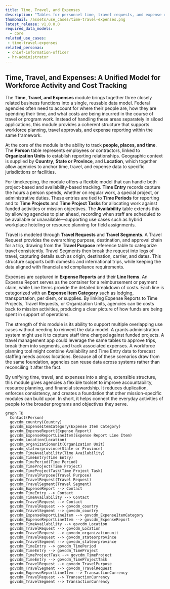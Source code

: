 ```yaml
---
title: Time, Travel, and Expenses
description: "Tables for personnel time, travel requests, and expense reporting to support workforce planning and financial tracking."
thumbnail: /assets/use_cases/time-travel-expenses.png
latest_release: v1.0.0.0
required_data_models:
  - core
related_use_cases:
 - time-travel-expenses
related_personas:
 - chief-information-officer
 - hr-administrator
---
```


## Time, Travel, and Expenses: A Unified Model for Workforce Activity and Cost Tracking

The **Time, Travel, and Expenses** module brings together three closely related business functions into a single, reusable data model. Federal agencies often need to account for where their people are, how they are spending their time, and what costs are being incurred in the course of travel or program work. Instead of handling these areas separately in siloed applications, this module provides a coherent structure that supports workforce planning, travel approvals, and expense reporting within the same framework.

At the core of the module is the ability to track **people, places, and time**. The **Person** table represents employees or contractors, linked to **Organization Units** to establish reporting relationships. Geographic context is supplied by **Country**, **State or Province**, and **Location**, which together allow agencies to anchor time, travel, and expense data to specific jurisdictions or facilities.

For timekeeping, the module offers a flexible model that can handle both project-based and availability-based tracking. **Time Entry** records capture the hours a person spends, whether on regular work, a special project, or administrative duties. These entries are tied to **Time Periods** for reporting and to **Time Projects** and **Time Project Tasks** for allocating work against funded activities or mission objectives. The **Availability** table extends this by allowing agencies to plan ahead, recording when staff are scheduled to be available or unavailable—supporting use cases such as hybrid workplace hoteling or resource planning for field assignments.

Travel is modeled through **Travel Requests** and **Travel Segments**. A Travel Request provides the overarching purpose, destination, and approval chain for a trip, drawing from the **Travel Purpose** reference table to categorize travel consistently. Travel Segments then break the request into legs of travel, capturing details such as origin, destination, carrier, and dates. This structure supports both domestic and international trips, while keeping the data aligned with financial and compliance requirements.

Expenses are captured in **Expense Reports** and their **Line Items**. An Expense Report serves as the container for a reimbursement or payment claim, while Line Items provide the detailed breakdown of costs. Each line is categorized with an **Expense Item Category** such as lodging, transportation, per diem, or supplies. By linking Expense Reports to Time Projects, Travel Requests, or Organization Units, agencies can tie costs back to mission activities, producing a clear picture of how funds are being spent in support of operations.

The strength of this module is its ability to support multiple overlapping use cases without needing to reinvent the data model. A grants administration system might use it to capture staff time charged against funded projects. A travel management app could leverage the same tables to approve trips, break them into segments, and track associated expenses. A workforce planning tool might combine Availability and Time Entry data to forecast staffing needs across locations. Because all of these scenarios draw from the same foundation, agencies can reuse data across systems rather than reconciling it after the fact.

By unifying time, travel, and expenses into a single, extensible structure, this module gives agencies a flexible toolset to improve accountability, resource planning, and financial stewardship. It reduces duplication, enforces consistency, and creates a foundation that other mission-specific modules can build upon. In short, it helps connect the everyday activities of people to the broader programs and objectives they serve.


```mermaid
graph TD
  Contact(Person)
  govcdm_country(Country)
  govcdm_ExpenseItemCategory(Expense Item Category)
  govcdm_ExpenseReport(Expense Report)
  govcdm_ExpenseReportLineItem(Expense Report Line Item)
  govcdm_Location(Location)
  govcdm_organizationunit(Organization Unit)
  govcdm_stateorprovince(State or Province)
  govcdm_TimeAvailability(Time Availability)
  govcdm_TimeEntry(Time Entry)
  govcdm_TimePeriod(Time Period)
  govcdm_TimeProject(Time Project)
  govcdm_TimeProjectTask(Time Project Task)
  govcdm_TravelPurpose(Travel Purpose)
  govcdm_TravelRequest(Travel Request)
  govcdm_TravelSegment(Travel Segment)
  govcdm_ExpenseReport --> Contact
  govcdm_TimeEntry --> Contact
  govcdm_TimeAvailability --> Contact
  govcdm_TravelRequest --> Contact
  govcdm_TravelRequest --> govcdm_country
  govcdm_TravelSegment --> govcdm_country
  govcdm_ExpenseReportLineItem --> govcdm_ExpenseItemCategory
  govcdm_ExpenseReportLineItem --> govcdm_ExpenseReport
  govcdm_TimeAvailability --> govcdm_Location
  govcdm_TravelRequest --> govcdm_Location
  govcdm_TravelRequest --> govcdm_organizationunit
  govcdm_TravelRequest --> govcdm_stateorprovince
  govcdm_TravelSegment --> govcdm_stateorprovince
  govcdm_TimeEntry --> govcdm_TimePeriod
  govcdm_TimeEntry --> govcdm_TimeProject
  govcdm_TimeProjectTask --> govcdm_TimeProject
  govcdm_TimeEntry --> govcdm_TimeProjectTask
  govcdm_TravelRequest --> govcdm_TravelPurpose
  govcdm_TravelSegment --> govcdm_TravelRequest
  govcdm_ExpenseReportLineItem --> TransactionCurrency
  govcdm_TravelRequest --> TransactionCurrency
  govcdm_TravelSegment --> TransactionCurrency

```


